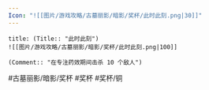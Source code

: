 ```yaml
---
Icon: "![[图片/游戏攻略/古墓丽影/暗影/奖杯/此时此刻.png|30]]"
---
```

```ad-common-bronze-trophy
title: (Title:: "此时此刻")
![[图片/游戏攻略/古墓丽影/暗影/奖杯/此时此刻.png|100]]

(Comment:: "在专注药效期间击杀 10 个敌人")
```

#古墓丽影/暗影/奖杯 #奖杯 #奖杯/铜
